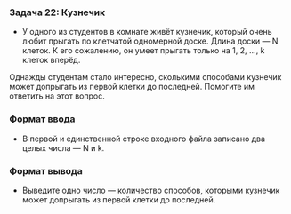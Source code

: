 ### Задача 22: Кузнечик

* У одного из студентов в комнате живёт кузнечик, который очень любит прыгать по клетчатой одномерной доске. Длина доски — N клеток. К его сожалению, он умеет прыгать только на 1, 2, …, k клеток вперёд.

Однажды студентам стало интересно, сколькими способами кузнечик может допрыгать из первой клетки до последней. Помогите им ответить на этот вопрос.

### Формат ввода
* В первой и единственной строке входного файла записано два целых числа — N и k.

### Формат вывода
* Выведите одно число — количество способов, которыми кузнечик может допрыгать из первой клетки до последней.

